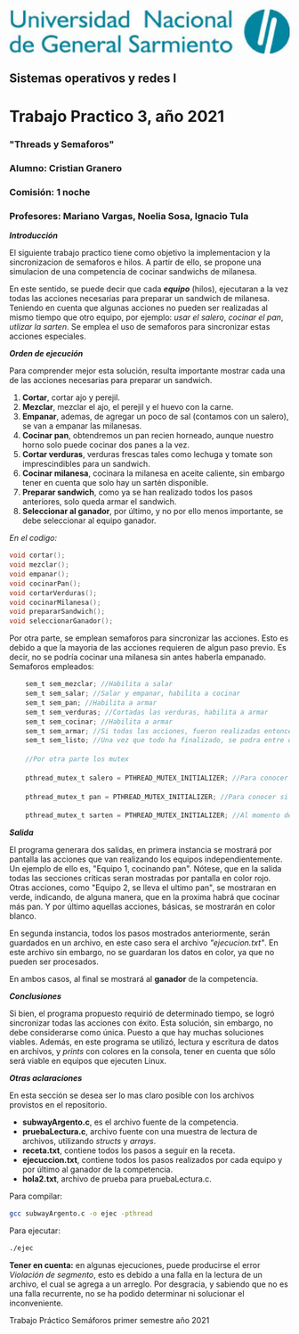 ![Universidad Nacional de General Sarmiento](https://github.com/cristiangranero90/TP_semaforos_2021/blob/main/UNGS.jpeg)

## Sistemas operativos y redes I ##
# Trabajo Practico 3, año 2021 #
### "Threads y Semaforos"  ###

### Alumno: Cristian Granero ###

### Comisión: 1 noche ###

### Profesores: Mariano Vargas, Noelia Sosa, Ignacio Tula ###




***Introducción***

El siguiente trabajo practico tiene como objetivo la implementacion y la sincronizacion de semaforos e hilos. A partir de ello, se propone una simulacion de una competencia de cocinar sandwichs de milanesa.

En este sentido, se puede decir que cada ***equipo*** (hilos), ejecutaran a la vez todas las acciones necesarias para preparar un sandwich de milanesa. Teniendo en cuenta que algunas acciones no pueden ser realizadas al mismo tiempo que otro equipo, por ejemplo: _usar el salero_, _cocinar el pan_, _utlizar la sarten_. Se emplea el uso de semaforos para sincronizar estas acciones especiales.

***Orden de ejecución***

Para comprender mejor esta solución, resulta importante mostrar cada una de las acciones necesarias para preparar un sandwich.

1. __Cortar__, cortar ajo y perejil.
2. __Mezclar__, mezclar el ajo, el perejil y el huevo con la carne.
3. __Empanar__, ademas, de agregar un poco de sal (contamos con un salero), se van a empanar las milanesas. 
4. __Cocinar pan__, obtendremos un pan recien horneado, aunque nuestro horno solo puede cocinar dos panes a la vez.
5. __Cortar verduras__, verduras frescas tales como lechuga y tomate son imprescindibles para un sandwich.
6. __Cocinar milanesa__, cocinara la milanesa en aceite caliente, sin embargo tener en cuenta que solo hay un sartén disponible.
7. __Preparar sandwich__, como ya se han realizado todos los pasos anteriores, solo queda armar el sandwich.
8. __Seleccionar al ganador__, por último, y no por ello menos importante, se debe seleccionar al equipo ganador.

_En el codigo:_

```c
void cortar();
void mezclar();
void empanar();
void cocinarPan();
void cortarVerduras();
void cocinarMilanesa();
void prepararSandwich();
void seleccionarGanador();
```
Por otra parte, se emplean semaforos para sincronizar las acciones. Esto es debido a que la mayoria de las acciones requieren de algun paso previo. Es decir, no se podría cocinar una milanesa sin antes haberla empanado.
Semaforos empleados:

```c
    sem_t sem_mezclar; //Habilita a salar
    sem_t sem_salar; //Salar y empanar, habilita a cocinar
    sem_t sem_pan; //Habilita a armar
    sem_t sem_verduras; //Cortadas las verduras, habilita a armar
    sem_t sem_cocinar; //Habilita a armar
    sem_t sem_armar; //Si todas las acciones, fueron realizadas entonces se puede armar el sandwich. Habilita a listo
    sem_t sem_listo; //Una vez que todo ha finalizado, se podra entre otras cosas seleccionar al ganador
    
    //Por otra parte los mutex
    
    pthread_mutex_t salero = PTHREAD_MUTEX_INITIALIZER; //Para conocer si el salero esta en uso

    pthread_mutex_t pan = PTHREAD_MUTEX_INITIALIZER; //Para conocer si algun equipo esta cocinando pan

    pthread_mutex_t sarten = PTHREAD_MUTEX_INITIALIZER; //Al momento de cocinar, se requiere que la sarten no este en uso
```

***Salida***

El programa generara dos salidas, en primera instancia se mostrará por pantalla las acciones que van realizando los equipos independientemente. Un ejemplo de ello es, "Equipo 1, cocinando pan". Nótese, que en la salida todas las secciones criticas seran mostradas por pantalla en color rojo. Otras acciones, como "Equipo 2, se lleva el ultimo pan", se mostraran en verde, indicando, de alguna manera, que en la proxima habrá que cocinar más pan. Y por último aquellas acciones, básicas, se mostrarán en color blanco.

En segunda instancia, todos los pasos mostrados anteriormente, serán guardados en un archivo, en este caso sera el archivo _"ejecucion.txt"_. En este archivo sin embargo, no se guardaran los datos en color, ya que no pueden ser procesados.
  
En ambos casos, al final se mostrará al **ganador** de la competencia.

***Conclusiones***

Si bien, el programa propuesto requirió de determinado tiempo, se logró sincronizar todas las acciones con éxito. Esta solución, sin embargo, no debe considerarse como única. Puesto a que hay muchas soluciones viables.
Además, en este programa se utilizó, lectura y escritura de datos en archivos, y *prints* con colores en la consola, tener en cuenta que sólo será viable en equipos que ejecuten Linux. 

***Otras aclaraciones***

En esta sección se desea ser lo mas claro posible con los archivos provistos en el repositorio.

- **subwayArgento.c**, es el archivo fuente de la competencia.
- **pruebaLectura.c**, archivo fuente con una muestra de lectura de archivos, utilizando *structs* y *arrays*.
- **receta.txt**, contiene todos los pasos a seguir en la receta.
- **ejecuccion.txt**, contiene todos los pasos realizados por cada equipo y por último al ganador de la competencia.
- **hola2.txt**, archivo de prueba para pruebaLectura.c.

Para compilar: 

```bash
gcc subwayArgento.c -o ejec -pthread
```
Para ejecutar:

```bash
./ejec
```

**Tener en cuenta:** en algunas ejecuciones, puede producirse el error _Violación de segmento_, esto es debido a una falla en la lectura de un archivo, el cual se agrega a un arreglo. Por desgracia, y sabiendo que no es una falla recurrente, no se ha podido determinar ni solucionar el inconveniente.








  

Trabajo Práctico Semáforos primer semestre año 2021
